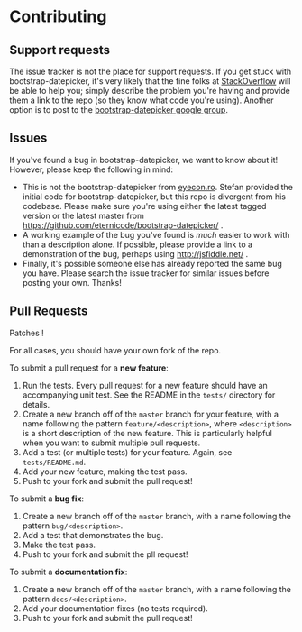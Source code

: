 # Contributing

## Support requests

The issue tracker is not the place for support requests.  If you get stuck with bootstrap-datepicker, it's very likely that the fine folks at [StackOverflow](http://stackoverflow.com/) will be able to help you; simply describe the problem you're having and provide them a link to the repo (so they know what code you're using).  Another option is to post to the [bootstrap-datepicker google group](https://groups.google.com/group/bootstrap-datepicker).

## Issues

If you've found a bug in bootstrap-datepicker, we want to know about it!  However, please keep the following in mind:

* This is not the bootstrap-datepicker from [eyecon.ro](http://www.eyecon.ro/bootstrap-datepicker/).  Stefan provided the initial code for bootstrap-datepicker, but this repo is divergent from his codebase.  Please make sure you're using either the latest tagged version or the latest master from https://github.com/eternicode/bootstrap-datepicker/ .
* A working example of the bug you've found is *much* easier to work with than a  description alone.  If possible, please provide a link to a demonstration of the bug, perhaps using http://jsfiddle.net/ .
* Finally, it's possible someone else has already reported the same bug you have.  Please search the issue tracker for similar issues before posting your own.  Thanks!

## Pull Requests

Patches !

For all cases, you should have your own fork of the repo.

To submit a pull request for a **new feature**:

1. Run the tests.  Every pull request for a new feature should have an accompanying unit test.  See the README in the `tests/` directory for details.
2. Create a new branch off of the `master` branch for your feature, with a name following the pattern `feature/<description>`, where `<description>` is a short description of the new feature.  This is particularly helpful when you want to submit multiple pull requests.
3. Add a test (or multiple tests) for your feature.  Again, see `tests/README.md`.
4. Add your new feature, making the test pass.
5. Push to your fork and submit the pull request!

To submit a **bug fix**:

1. Create a new branch off of the `master` branch, with a name following the pattern `bug/<description>`.
2. Add a test that demonstrates the bug.
3. Make the test pass.
4. Push to your fork and submit the pll request!

To submit a **documentation fix**:

1. Create a new branch off of the `master` branch, with a name following the pattern `docs/<description>`.
2. Add your documentation fixes (no tests required).
3. Push to your fork and submit the pull request!
